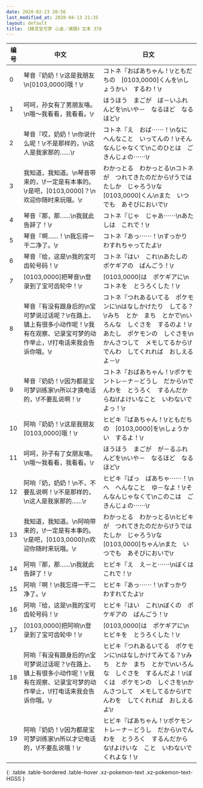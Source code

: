 ```yaml
---
date: 2020-02-23 20:56
last_modified_at: 2020-04-13 21:35
layout: default
title: 《精灵宝可梦 心金／魂银》文本 378
---
```

| 编号 | 中文 | 日文 |
| ---- | ---- | ---- |
| 0 | 琴音『奶奶！\r这是我朋友\n[0103,0000]哦！\r | コトネ『おばあちゃん！\rともだちの　[0103,0000]くんを\nしょうかい　するわ！\r |
| 1 | 呵呵，孙女有了男朋友咯。\n哦～我看看，我看看。\r | ほうほう　まごが　ぼ－いふれんどを\nいや－　なるほど　なるほど\r |
| 2 | 琴音『哎，奶奶！\n你说什么呢！\r不是那样的，\n这人是我家那的……\r | コトネ『え　おば⋯⋯！\nなに　へんなこと　いってんの！\rそんなんじゃなくて\nこのひとは　ごきんじょの⋯⋯\r |
| 3 | 我知道，我知道。\n琴音带来的，\f一定是有本事的。\r是吧，[0103,0000]？\n欢迎你随时来玩哦。\r | わかっとる　わかっとる\nコトネが　つれてきたのだから\fうではたしか　じゃろう\rな　[0103,0000]くん\nまた　いつでも　あそびにおいで\r |
| 4 | 琴音『那，那……\n我就此告辞了！\r | コトネ『じゃ　じゃあ⋯⋯\nあたしは　これで！\r |
| 5 | 琴音『啊……！\n我忘得一干二净了。\r | コトネ『あっ⋯⋯！\nすっかり　わすれちゃってたよ\r |
| 6 | 琴音『给，这是\n我的宝可齿轮号码！\r | コトネ『はい　これ\nあたしの　ポケギアの　ばんごう！\r |
| 7 | [0103,0000]把琴音\n登录到了宝可齿轮中！\r | [0103,0000]は　ポケギアに\nコトネを　とうろくした！\r |
| 8 | 琴音『有没有跟身后的\n宝可梦说过话呢？\r在路上、镇上有很多小动作呢！\r我有在观察、记录宝可梦的动作举止，\f打电话来我会告诉你哦。\r | コトネ『つれあるいてる　ポケモンに\nはなしかけたり　してる？\rみち　とか　まち　とかで\nいろんな　しぐさを　するのよ！\rあたし　ポケモンの　しぐさを\nかんさつして　メモしてるから\fでんわ　してくれれば　おしえるよ－\r |
| 9 | 琴音『奶奶！\r因为都是宝可梦训练家\n所以才换电话的，\f不要乱说啊！\r | コトネ『おばあちゃん！\rポケモントレ－ナ－どうし　だから\nでんわを　とうろく　するんだからね\fよけいなこと　いわないでよっ！\r |
| 10 | 阿响『奶奶！\r这是我朋友[0103,0000]哦！\r | ヒビキ『ばあちゃん！\rともだちの　[0103,0000]を\nしょうかい　するよ！\r |
| 11 | 呵呵，孙子有了女朋友咯。\n哦～我看看，我看看。\r | ほうほう　まごが　が－るふれんどを\nいや－　なるほど　なるほど\r |
| 12 | 阿响『奶，奶奶！\n不，不要乱说啊！\r不是那样的，\n这人是我家那的……\r | ヒビキ『ばっ　ばあちゃ⋯⋯！\nへ　へんなこと　ゆ－なよ！\rそんなんじゃなくて\nこのこは　ごきんじょの⋯⋯\r |
| 13 | 我知道，我知道。\n阿响带来的，\f一定是有本事的。\r是吧，[0103,0000]\n欢迎你随时来玩哦。\r | わかっとる　わかっとる\nヒビキが　つれてきたのだから\fうではたしか　じゃろう\rな　[0103,0000]ちゃん\nまた　いつでも　あそびにおいで\r |
| 14 | 阿响『那，那……\n我就此告辞了！\r | ヒビキ『え　え－と⋯⋯\nぼくは　これで！\r |
| 15 | 阿响『啊！\n我忘得一干二净了。\r | ヒビキ『あっ⋯⋯！\nすっかり　わすれてたよ\r |
| 16 | 阿响『给，这是\n我的宝可齿轮号码！\r | ヒビキ『はい　これ\nぼくの　ポケギアの　ばんごう！\r |
| 17 | [0103,0000]把阿响\n登录到了宝可齿轮中！\r | [0103,0000]は　ポケギアに\nヒビキを　とうろくした！\r |
| 18 | 阿响『有没有跟身后的\n宝可梦说过话呢？\r在路上、镇上有很多小动作呢！\r我有在观察、记录宝可梦的动作举止，\f打电话来我会告诉你哦。\r | ヒビキ『つれあるいてる　ポケモンに\nはなしかけてみてる？\rみち　とか　まち　とかで\nいろんな　しぐさを　するんだよ！\rぼくは　ポケモンの　しぐさを\nかんさつして　メモしてるから\fでんわを　してくれれば　おしえるよ\r |
| 19 | 阿响『奶奶！\r因为都是宝可梦训练家\n所以才记电话的，\f不要乱说哦！\r | ヒビキ『ばあちゃん！\rポケモントレ－ナ－どうし　だから\nでんわを　とうろく　するんだからな\fよけいな　こと　いわないでくれよな！\r |
{: .table .table-bordered .table-hover .xz-pokemon-text .xz-pokemon-text-HGSS }